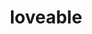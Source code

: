 ---
pid: llp497
title: loveable
location_transcription: 
coordinates: "[-75.163635923383, 39.954838025119]"
zipcode: '19120'
gen_neighborhood: North Philadelphia
neighborhood: Logan,Olney
outside_phl: 
age: '9'
age_range: 6-13
instagram: 
image_file_name: llp_497.jpg
proposal_transcription: 
topic: Family,Women
topic_summary: 0, 0
type: Sculpture Statue
keywords_other: baby
credit: Nyla Melendez
image_labels: 
twitter: 
facebook: 
permalink: "/monuments/llp497/"
layout: item-page
---